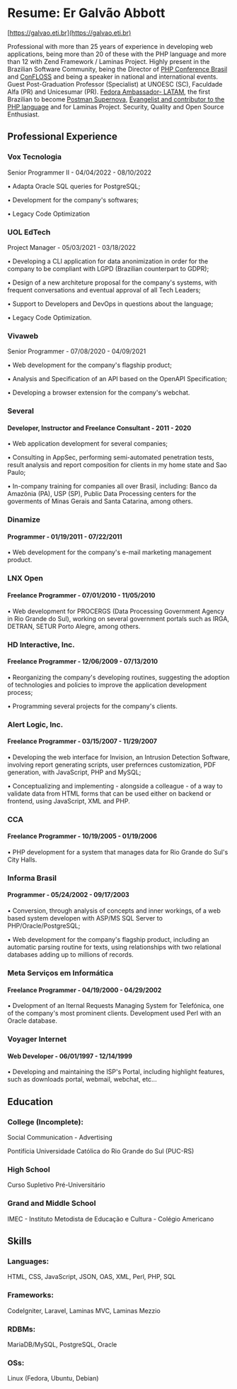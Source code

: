 # Resume: Er Galvão Abbott
[https://galvao.eti.br](https://galvao.eti.br)

Professional with more than 25 years of experience in developing web applications, being more than 20 of these with the PHP language and more than 12 with Zend Framework / Laminas Project.
Highly present in the Brazilian Software Community, being the Director of [PHP Conference Brasil](https://phpconference.com.br) and [ConFLOSS](https://confloss.com.br) and being a speaker in national and international events.
Guest Post-Graduation Professor (Specialist) at UNOESC (SC), Faculdade Alfa (PR) and Unicesumar (PR). [Fedora Ambassador- LATAM](https://fedoraproject.org/wiki/User:Galvao), the first Brazilian to become [Postman Supernova](https://www.postman.com/ergalvao), [Evangelist and contributor to the PHP language](https://people.php.net/galvao) and for Laminas Project. Security, Quality and Open Source Enthusiast.

## Professional Experience

### Vox Tecnologia
Senior Programmer II - 04/04/2022 - 08/10/2022

• Adapta Oracle SQL queries for PostgreSQL;

• Development for the company's softwares;

• Legacy Code Optimization

### UOL EdTech
Project Manager - 05/03/2021 - 03/18/2022

• Developing a CLI application for data anonimization in order for the company to be compliant with LGPD (Brazilian counterpart to GDPR);

• Design of a new architeture proposal for the company's systems, with frequent conversations and eventual approval of all Tech Leaders;

• Support to Developers and DevOps in questions about the language;

• Legacy Code Optimization.

### Vivaweb
Senior Programmer - 07/08/2020 - 04/09/2021

• Web development for the company's flagship product;

• Analysis and Specification of an API based on the OpenAPI Specification;

• Developing a browser extension for the company's webchat.

### Several
#### Developer, Instructor and Freelance Consultant - 2011 - 2020

• Web application development for several companies;

• Consulting in AppSec, performing semi-automated penetration tests, result analysis and report composition for clients in my home state and Sao Paulo;

• In-company training for companies all over Brasil, including: Banco da Amazônia (PA), USP (SP), Public Data Processing centers for the goverments of Minas Gerais and Santa Catarina, among others.

### Dinamize
#### Programmer - 01/19/2011 - 07/22/2011

• Web development for the company's e-mail marketing management product.

### LNX Open
#### Freelance Programmer - 07/01/2010 - 11/05/2010

• Web development for PROCERGS (Data Processing Government Agency in Rio Grande do Sul), working on several government portals such as IRGA, DETRAN, SETUR Porto Alegre, among others.

### HD Interactive, Inc.
#### Freelance Programmer - 12/06/2009 - 07/13/2010

• Reorganizing the company's developing routines, suggesting the adoption of technologies and policies to improve the application development process;

• Programming several projects for the company's clients.

### Alert Logic, Inc.
#### Freelance Programmer - 03/15/2007 - 11/29/2007

• Developing the web interface for Invision, an Intrusion Detection Software, involving report generating scripts, user prefernces customization, PDF generation, with JavaScript, PHP and MySQL;

• Conceptualizing and implementing - alongside a colleague - of a way to validate data from HTML forms that can be used either on backend or frontend, using JavaScript, XML and PHP.

### CCA
#### Freelance Programmer - 10/19/2005 - 01/19/2006

• PHP development for a system that manages data for Rio Grande do Sul's City Halls.

### Informa Brasil
#### Programmer - 05/24/2002 - 09/17/2003

• Conversion, through analysis of concepts and inner workings, of a web based system developen with ASP/MS SQL Server to PHP/Oracle/PostgreSQL;

• Web development for the company's flagship product, including an automatic parsing routine for texts, using relationships with two relational databases adding up to millions of records.

### Meta Serviços em Informática
#### Freelance Programmer - 04/19/2000 - 04/29/2002

• Dvelopment of an Iternal Requests Managing System for Telefónica, one of the company's most prominent clients. Development used Perl with an Oracle database.

### Voyager Internet
#### Web Developer - 06/01/1997 - 12/14/1999

• Developing and maintaining the ISP's Portal, including highlight features, such as downloads portal, webmail, webchat, etc...

## Education
### College (Incomplete):
Social Communication - Advertising

Pontifícia Universidade Católica do Rio Grande do Sul (PUC-RS)

### High School
Curso Supletivo Pré-Universitário
### Grand and Middle School
IMEC - Instituto Metodista de Educação e Cultura - Colégio Americano

## Skills

### Languages:
HTML, CSS, JavaScript, JSON, OAS, XML, Perl, PHP, SQL
### Frameworks:
CodeIgniter, Laravel, Laminas MVC, Laminas Mezzio
### RDBMs:
MariaDB/MySQL, PostgreSQL, Oracle
### OSs:
Linux (Fedora, Ubuntu, Debian)
